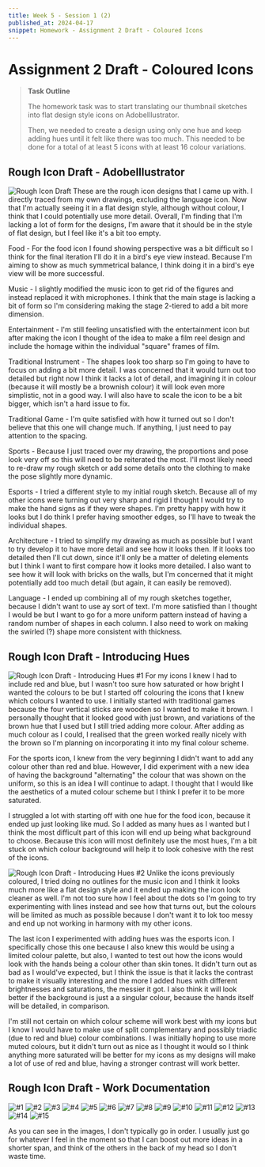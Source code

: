 ```yaml
---
title: Week 5 - Session 1 (2)
published_at: 2024-04-17
snippet: Homework - Assignment 2 Draft - Coloured Icons
---
```

# Assignment 2 Draft - Coloured Icons
> **Task Outline**
>
> The homework task was to start translating our thumbnail sketches into flat design style icons on AdobeIllustrator.
>
> Then, we needed to create a design using only one hue and keep adding hues until it felt like there was too much. This needed to be done for a total of at least 5 icons with at least 16 colour variations.

## Rough Icon Draft - AdobeIllustrator
![Rough Icon Draft](/W05/DRAFT_ICON.jpg)
These are the rough icon designs that I came up with. I directly traced from my own drawings, excluding the language icon. Now that I'm actually seeing it in a flat design style, although without colour, I think that I could potentially use more detail. Overall, I'm finding that I'm lacking a lot of form for the designs, I'm aware that it should be in the style of flat design, but I feel like it's a bit too empty.

Food - For the food icon I found showing perspective was a bit difficult so I think for the final iteration I'll do it in a bird's eye view instead. Because I'm aiming to show as much symmetrical balance, I think doing it in a bird's eye view will be more successful.

Music - I slightly modified the music icon to get rid of the figures and instead replaced it with microphones. I think that the main stage is lacking a bit of form so I'm considering making the stage 2-tiered to add a bit more dimension.

Entertainment - I'm still feeling unsatisfied with the entertainment icon but after making the icon I thought of the idea to make a film reel design and include the homage within the individual "square" frames of film.

Traditional Instrument - The shapes look too sharp so I'm going to have to focus on adding a bit more detail. I was concerned that it would turn out too detailed but right now I think it lacks a lot of detail, and imagining it in colour (because it will mostly be a brownish colour) it will look even more simplistic, not in a good way. I will also have to scale the icon to be a bit bigger, which isn't a hard issue to fix.

Traditional Game - I'm quite satisfied with how it turned out so I don't believe that this one will change much. If anything, I just need to pay attention to the spacing.

Sports - Because I just traced over my drawing, the proportions and pose look very off so this will need to be reiterated the most. I'll most likely need to re-draw my rough sketch or add some details onto the clothing to make the pose slightly more dynamic. 

Esports - I tried a different style to my initial rough sketch. Because all of my other icons were turning out very sharp and rigid I thought I would try to make the hand signs as if they were shapes. I'm pretty happy with how it looks but I do think I prefer having smoother edges, so I'll have to tweak the individual shapes.

Architecture - I tried to simplify my drawing as much as possible but I want to try develop it to have more detail and see how it looks then. If it looks too detailed then I'll cut down, since it'll only be a matter of deleting elements but I think I want to first compare how it looks more detailed. I also want to see how it will look with bricks on the walls, but I'm concerned that it might potentially add too much detail (but again, it can easily be removed).

Language - I ended up combining all of my rough sketches together, because I didn't want to use ay sort of text. I'm more satisfied than I thought I would be but I want to go for a more uniform pattern instead of having a random number of shapes in each column. I also need to work on making the swirled (?) shape more consistent with thickness.

## Rough Icon Draft - Introducing Hues
![Rough Icon Draft - Introducing Hues #1](/W05/DRAFT_HUE1.png)
For my icons I knew I had to include red and blue, but I wasn't too sure how saturated or how bright I wanted the colours to be but I started off colouring the icons that I knew which colours I wanted to use. I initially started with traditional games because the four vertical sticks are wooden so I wanted to make it brown. I personally thought that it looked good with just brown, and variations of the brown hue that I used but I still tried adding more colour. After adding as much colour as I could, I realised that the green worked really nicely with the brown so I'm planning on incorporating it into my final colour scheme.

For the sports icon, I knew from the very beginning I didn't want to add any colour other than red and blue. However, I did experiment with a new idea of having the background "alternating" the colour that was shown on the uniform, so this is an idea I will continue to adapt. I thought that I would like the aesthetics of a muted colour scheme but I think I prefer it to be more saturated.

I struggled a lot with starting off with one hue for the food icon, because it ended up just looking like mud. So I added as many hues as I wanted but I think the most difficult part of this icon will end up being what background to choose. Because this icon will most definitely use the most hues, I'm a bit stuck on which colour background will help it to look cohesive with the rest of the icons.

![Rough Icon Draft - Introducing Hues #2](/W05/DRAFT_HUE2.png)
Unlike the icons previously coloured, I tried doing no outlines for the music icon and I think it looks much more like a flat design style and it ended up making the icon look cleaner as well. I'm not too sure how I feel about the dots so I'm going to try experimenting with lines instead and see how that turns out, but the colours will be limited as much as possible because I don't want it to lok too messy and end up not working in harmony with my other icons. 

The last icon I experimented with adding hues was the esports icon. I specifically chose this one because I also knew this would be using a limited colour palette, but also, I wanted to test out how the icons would look with the hands being a colour other than skin tones. It didn't turn out as bad as I would've expected, but I think the issue is that it lacks the contrast to make it visually interesting and the more I added hues with different brightnesses and saturations, the messier it got. I also think it will look better if the background is just a a singular colour, because the hands itself will be detailed, in comparison.

I'm still not certain on which colour scheme will work best with my icons but I know I would have to make use of split complementary and possibly triadic (due to red and blue) colour combinations. I was initially hoping to use more muted colours, but it didn't turn out as nice as I thought it would so I think anything more saturated will be better for my icons as my designs will make a lot of use of red and blue, having a stronger contrast will work better.
## Rough Icon Draft - Work Documentation
![#1](/WIP/1_1draft2.png)
![#2](/WIP/1_1draft3.png)
![#3](/WIP/1_1draft4.png)
![#4](/WIP/1_1draft5.png)
![#5](/WIP/1_2draft1.png)
![#6](/WIP/1_2draft4.png)
![#7](/WIP/1_2draft5.png)
![#8](/WIP/1_2draft6.png)
![#9](/WIP/1_2draft7.png)
![#10](/WIP/1_2draft8.png)
![#11](/WIP/1_2draft9.png)
![#12](/WIP/1_3draft1.png)
![#13](/WIP/1_3draft2.png)
![#14](/WIP/1_3draft3.png)
![#15](/WIP/1_3draft4.png)

As you can see in the images, I don't typically go in order. I usually just go for whatever I feel in the moment so that I can boost out more ideas in a shorter span, and think of the others in the back of my head so I don't waste time.